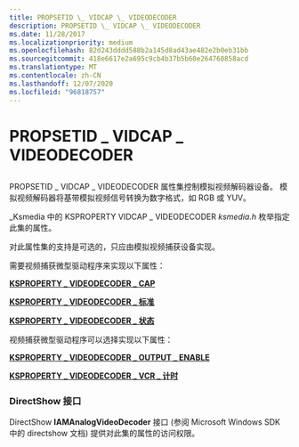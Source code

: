 ```yaml
---
title: PROPSETID \_ VIDCAP \_ VIDEODECODER
description: PROPSETID \_ VIDCAP \_ VIDEODECODER
ms.date: 11/28/2017
ms.localizationpriority: medium
ms.openlocfilehash: 82d243dddd588b2a145d8ad43ae482e2b0eb31bb
ms.sourcegitcommit: 418e6617e2a695c9cb4b37b5b60e264760858acd
ms.translationtype: MT
ms.contentlocale: zh-CN
ms.lasthandoff: 12/07/2020
ms.locfileid: "96818757"
---
```

# <a name="propsetid_vidcap_videodecoder"></a>PROPSETID \_ VIDCAP \_ VIDEODECODER


## <span id="ddk_propsetid_vidcap_videodecoder_ks"></span><span id="DDK_PROPSETID_VIDCAP_VIDEODECODER_KS"></span>


PROPSETID \_ VIDCAP \_ VIDEODECODER 属性集控制模拟视频解码器设备。 模拟视频解码器将基带模拟视频信号转换为数字格式，如 RGB 或 YUV。

\_Ksmedia 中的 KSPROPERTY VIDCAP \_ VIDEODECODER *ksmedia.h* 枚举指定此集的属性。

对此属性集的支持是可选的，只应由模拟视频捕获设备实现。

需要视频捕获微型驱动程序来实现以下属性：

[**KSPROPERTY \_ VIDEODECODER \_ CAP**](ksproperty-videodecoder-caps.md)

[**KSPROPERTY \_ VIDEODECODER \_ 标准**](ksproperty-videodecoder-standard.md)

[**KSPROPERTY \_ VIDEODECODER \_ 状态**](ksproperty-videodecoder-status.md)

视频捕获微型驱动程序可以选择实现以下属性：

[**KSPROPERTY \_ VIDEODECODER \_ OUTPUT \_ ENABLE**](ksproperty-videodecoder-output-enable.md)

[**KSPROPERTY \_ VIDEODECODER \_ VCR \_ 计时**](ksproperty-videodecoder-vcr-timing.md)

### <a name="span-iddirectshow_interfacespanspan-iddirectshow_interfacespandirectshow-interface"></a><span id="directshow_interface"></span><span id="DIRECTSHOW_INTERFACE"></span>DirectShow 接口

DirectShow **IAMAnalogVideoDecoder** 接口 (参阅 Microsoft Windows SDK 中的 directshow 文档) 提供对此集的属性的访问权限。

 

 





